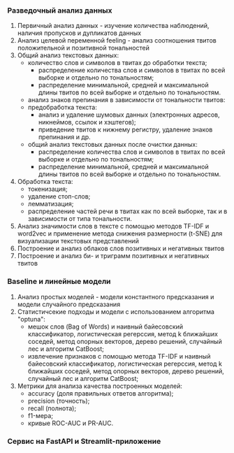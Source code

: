 ### Разведочный анализ данных
1. Первичный анализ данных - изучение количества наблюдений, наличия пропусков и дупликатов данных
2. Анализ целевой переменной feeling - анализ соотношения твитов положительной и позитивной тональностей
3. Общий анализ текстовых данных:
   * количество слов и символов в твитах до обработки текста;
     * распределение количества слов и символов в твитах по всей выборке и отдельно по тональностям;
     * распределение минимальной, средней и максимальной длины твитов по всей выборке и отдельно по тональностям.
   * анализ знаков препинания в зависимости от тональности твитов:
   * предобработка текста:
     * анализ и удаление шумовых данных (электронных адресов, никнеймов, ссылок и хэштегов);
     * приведение твитов к нижнему регистру, удаление знаков препинания и др.
   * общий анализ текстовых данных после очистки данных:
     * распределение количества слов и символов в твитах по всей выборке и отдельно по тональностям;
     * распределение минимальной, средней и максимальной длины твитов по всей выборке и отдельно по тональностям.
4. Обработка текста:
   * токенизация;
   * удаление стоп-слов;
   * лемматизация;
   * распределение частей речи в твитах как по всей выборке, так и в зависимости от типа тональности.
5. Анализ значимости слов в тексте с помощью методов TF-IDF и word2vec и применение метода снижения размерности (t-SNE) для визуализации текстовых представлений
6. Построение и анализ облаков слов позитивных и негативных твитов
7. Построение и анализ би- и триграмм позитивных и негативных твитов

### Baseline и линейные модели
1. Анализ простых моделей - модели константного предсказания и модели случайного предсказания 
2. Статистичсекие подходы и модели с использованием алгоритма "optuna":
   * мешок слов (Bag of Words) и наивный байесовский классификатор, логистическая регерссия, метод k ближайших соседей, метод опорных векторов, дерево решений, случайный лес и алгоритм CatBoost;
   * извлечение признаков с помощью метода TF-IDF и наивный байесовский классификатор, логистическая регерссия, метод k ближайших соседей, метод опорных векторов, дерево решений, случайный лес и алгоритм CatBoost;
3. Метрики для анализа качества построенных моделей:
   * accuracy (доля правильных ответов алгоритма);
   * precision (точность);
   * recall (полнота);
   * f1-мера;
   * кривые ROC-AUC и PR-AUC.

### Сервис на FastAPI и Streamlit-приложение

